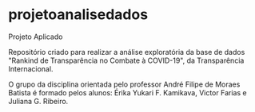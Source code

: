 # projetoanalisedados
Projeto Aplicado 

Repositório criado para realizar a análise exploratória da base de dados "Rankind de Transparência no Combate à COVID-19", da Transparência Internacional.

O grupo da disciplina orientada pelo professor André Filipe de Moraes Batista é formado pelos alunos: Érika Yukari F. Kamikava, Victor Farias e Juliana G. Ribeiro. 

